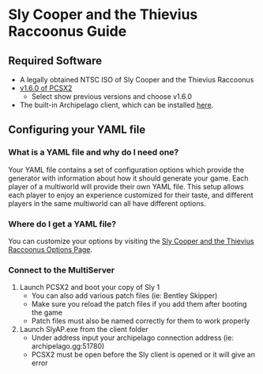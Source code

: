 # Sly Cooper and the Thievius Raccoonus Guide

## Required Software

- A legally obtained NTSC ISO of Sly Cooper and the Thievius Raccoonus
- [v1.6.0 of PCSX2](https://pcsx2.net/downloads)
    - Select show previous versions and choose v1.6.0
- The built-in Archipelago client, which can be installed [here](https://github.com/ArchipelagoMW/Archipelago/releases).

## Configuring your YAML file

### What is a YAML file and why do I need one?

Your YAML file contains a set of configuration options which provide the generator with information about how it should
generate your game. Each player of a multiworld will provide their own YAML file. This setup allows each player to enjoy
an experience customized for their taste, and different players in the same multiworld can all have different options.

### Where do I get a YAML file?

You can customize your options by visiting
the [Sly Cooper and the Thievius Raccoonus Options Page](/games/Sly%20Cooper%20and%20the%20Thievius%20Raccoonus/player-options).

### Connect to the MultiServer

1. Launch PCSX2 and boot your copy of Sly 1
    - You can also add various patch files (ie: Bentley Skipper)
    - Make sure you reload the patch files if you add them after booting the game
    - Patch files must also be named correctly for them to work properly
2. Launch SlyAP.exe from the client folder
    - Under address input your archipelago connection address (ie: archipelago.gg:51780)
    - PCSX2 must be open before the Sly client is opened or it will give an error
